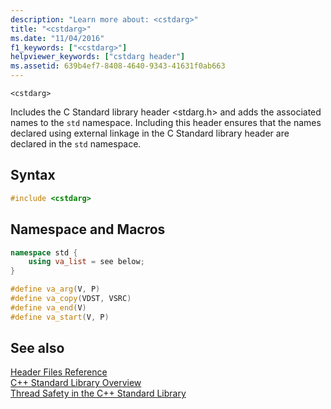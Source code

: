 ```yaml
---
description: "Learn more about: <cstdarg>"
title: "<cstdarg>"
ms.date: "11/04/2016"
f1_keywords: ["<cstdarg>"]
helpviewer_keywords: ["cstdarg header"]
ms.assetid: 639b4ef7-8408-4640-9343-41631f0ab663
---
```

`<cstdarg>`

Includes the C Standard library header \<stdarg.h> and adds the associated names to the `std` namespace. Including this header ensures that the names declared using external linkage in the C Standard library header are declared in the `std` namespace.

## Syntax

```cpp
#include <cstdarg>
```

## Namespace and Macros

```cpp
namespace std {
    using va_list = see below;
}

#define va_arg(V, P)
#define va_copy(VDST, VSRC)
#define va_end(V)
#define va_start(V, P)
```

## See also

[Header Files Reference](../standard-library/cpp-standard-library-header-files.md)\
[C++ Standard Library Overview](../standard-library/cpp-standard-library-overview.md)\
[Thread Safety in the C++ Standard Library](../standard-library/thread-safety-in-the-cpp-standard-library.md)
